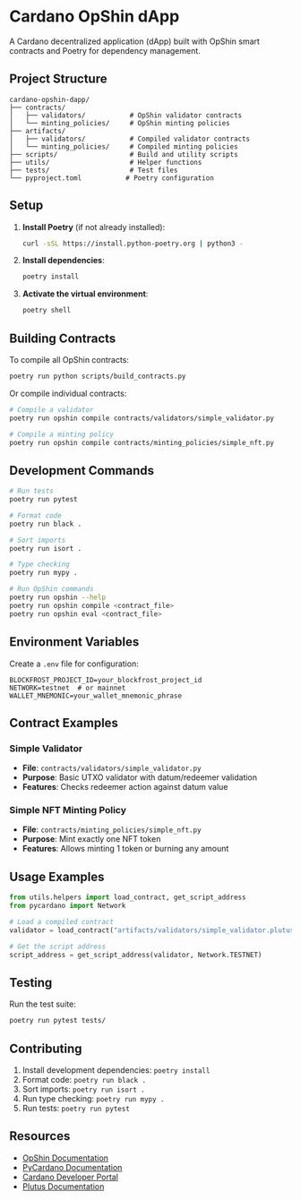 # Cardano OpShin dApp

A Cardano decentralized application (dApp) built with OpShin smart contracts and Poetry for dependency management.

## Project Structure

```
cardano-opshin-dapp/
├── contracts/
│   ├── validators/           # OpShin validator contracts
│   └── minting_policies/     # OpShin minting policies
├── artifacts/
│   ├── validators/           # Compiled validator contracts
│   └── minting_policies/     # Compiled minting policies
├── scripts/                  # Build and utility scripts
├── utils/                    # Helper functions
├── tests/                    # Test files
└── pyproject.toml           # Poetry configuration
```

## Setup

1. **Install Poetry** (if not already installed):
   ```bash
   curl -sSL https://install.python-poetry.org | python3 -
   ```

2. **Install dependencies**:
   ```bash
   poetry install
   ```

3. **Activate the virtual environment**:
   ```bash
   poetry shell
   ```

## Building Contracts

To compile all OpShin contracts:

```bash
poetry run python scripts/build_contracts.py
```

Or compile individual contracts:

```bash
# Compile a validator
poetry run opshin compile contracts/validators/simple_validator.py

# Compile a minting policy
poetry run opshin compile contracts/minting_policies/simple_nft.py
```

## Development Commands

```bash
# Run tests
poetry run pytest

# Format code
poetry run black .

# Sort imports
poetry run isort .

# Type checking
poetry run mypy .

# Run OpShin commands
poetry run opshin --help
poetry run opshin compile <contract_file>
poetry run opshin eval <contract_file>
```

## Environment Variables

Create a `.env` file for configuration:

```env
BLOCKFROST_PROJECT_ID=your_blockfrost_project_id
NETWORK=testnet  # or mainnet
WALLET_MNEMONIC=your_wallet_mnemonic_phrase
```

## Contract Examples

### Simple Validator
- **File**: `contracts/validators/simple_validator.py`
- **Purpose**: Basic UTXO validator with datum/redeemer validation
- **Features**: Checks redeemer action against datum value

### Simple NFT Minting Policy
- **File**: `contracts/minting_policies/simple_nft.py`
- **Purpose**: Mint exactly one NFT token
- **Features**: Allows minting 1 token or burning any amount

## Usage Examples

```python
from utils.helpers import load_contract, get_script_address
from pycardano import Network

# Load a compiled contract
validator = load_contract("artifacts/validators/simple_validator.plutus")

# Get the script address
script_address = get_script_address(validator, Network.TESTNET)
```

## Testing

Run the test suite:

```bash
poetry run pytest tests/
```

## Contributing

1. Install development dependencies: `poetry install`
2. Format code: `poetry run black .`
3. Sort imports: `poetry run isort .`
4. Run type checking: `poetry run mypy .`
5. Run tests: `poetry run pytest`

## Resources

- [OpShin Documentation](https://opshin.opshin.dev/)
- [PyCardano Documentation](https://pycardano.readthedocs.io/)
- [Cardano Developer Portal](https://developers.cardano.org/)
- [Plutus Documentation](https://plutus.readthedocs.io/)